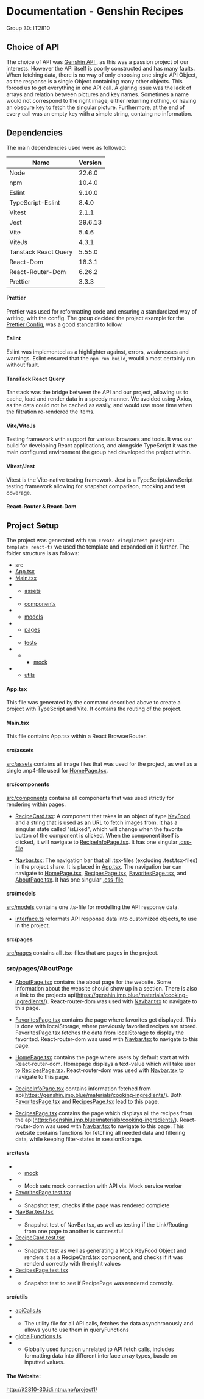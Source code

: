 # Documentation - Genshin Recipes
Group 30: IT2810
## Choice of API
The choice of API was
[Genshin API ](https://genshin.jmp.blue/),
as this was a passion project of our interests.
However the API itself is poorly constructed and has many faults. When fetching data, there is no way of only choosing one single API Object, as the response is a single Object containing many other objects. This forced us to get everything in one API call.
A glaring issue was the lack of arrays and relation between pictures and key names. Sometimes a name would not correspond to the right image, either returning nothing, or having an obscure key to fetch the singular picture. 
Furthermore, at the end of every call was an empty key with a simple string, containg no information. 

## Dependencies
The main dependencies used were as followed:

| Name                 | Version | 
|----------------------|---------|
| Node                 | 22.6.0  |
| npm                  | 10.4.0  |
| Eslint               | 9.10.0  |
| TypeScript-Eslint    | 8.4.0   |
| Vitest               | 2.1.1   |
| Jest                 | 29.6.13 |
| Vite                 | 5.4.6   |
| ViteJs               | 4.3.1   |
| Tanstack React Query | 5.55.0  |
| React-Dom            | 18.3.1  |
| React-Router-Dom     | 6.26.2  |
| Prettier             | 3.3.3   |

#### Prettier
Prettier was used for reformatting code and ensuring a standardized way of writing, with the config.
The group decided the project example for the [Prettier Config](.prettierrc), was a good standard to follow.
#### Eslint 
Eslint was implemented as a highlighter against, errors, weaknesses and warnings.
Eslint ensured that the `npm run build`, would almost certainly run without fault.
#### TansTack React Query 
Tanstack was the bridge between the API and our project, allowing us to cache, load and render data in a speedy manner.
We avoided using Axios, as the data could not be cached as easily, and would use more time when the filtration re-rendered the items.
#### Vite/ViteJs
Testing framework with support for various browsers and tools.
It was our build for developing React applications, and alongside TypeScript it was the main configured environment the group had developed the project within.
#### Vitest/Jest
Vitest is the Vite-native testing framework.
Jest is a TypeScript/JavaScript testing framework allowing for snapshot comparison, mocking and test coverage. 

#### React-Router & React-Dom


## Project Setup
The project was generated with 
`npm create vite@latest prosjekt1 -- --template react-ts`
we used the template and expanded on it further.
    The folder structure is as follows:
- src 
- [App.tsx](src/App.tsx)
- [Main.tsx](src/Main.tsx)
- - [assets](src/assets)
- - [components](src/components)
- - [models](src/models/)
- - [pages](src/pages/)
- - [tests](src/tests)
- - - [mock](src/tests/mock/)
- - [utils](src/utils)

#### App.tsx
This file was generated by the command described above to create a project with TypeScript and Vite. It contains the routing of the project.

#### Main.tsx
This file contains App.tsx within a React BrowserRouter.

#### src/assets
[src/assets](src/assets) contains all image files that was used for the project, as well as a single .mp4-file used for [HomePage.tsx](src/pages/HomePage.tsx).

#### src/components
[src/components](src/components) contains all components that was used strictly for rendering within pages.
- [RecipeCard.tsx](src/components/RecipeCard.tsx): A component that takes in an object of type [KeyFood](src/models/interface.ts) and a string that is used as an URL to fetch images from. It has a singular state called "isLiked", which will change when the favorite button of the component is clicked. When the component itself is clicked, it will navigate to [RecipeInfoPage.tsx](src/pages/RecipeInfoPage.tsx). It has one singular [.css-file](src/components/RecipeCard.css)

- [Navbar.tsx](src/components/Navbar.tsx): The navigation bar that all .tsx-files (excluding .test.tsx-files) in the project share. It is placed in [App.tsx](src/App.tsx). The navigation bar can navigate to [HomePage.tsx](src/pages/HomePage.tsx), [RecipesPage.tsx](src/pages/RecipesPage.tsx), [FavoritesPage.tsx](src/pages/FavoritesPage.tsx), and [AboutPage.tsx](src/pages/AboutPage.tsx). It has one singular [.css-file](src/components/Navbar.css) 

#### src/models
[src/models](src/models/) contains one .ts-file for modelling the API response data.
- [interface.ts](src/models/interface.ts) reformats API response data into customized objects, to use in the project.

#### src/pages
[src/pages](src/pages/) contains all .tsx-files that are pages in the project.

### src/pages/AboutPage
- [AboutPage.tsx](src/pages/AboutPage.tsx) contains the about page for the website. Some information about the website should show up in a section. There is also a link to the projects api(https://genshin.jmp.blue/materials/cooking-ingredients/). React-router-dom was used with [Navbar.tsx](src/components/Navbar.tsx)  to navigate to this page. 

- [FavoritesPage.tsx](src/pages/FavoritesPage.tsx) contains the page where favorites get displayed. This is done with localStorage, where previously favorited recipes are stored. FavoritesPage.tsx fetches the data from localStorage to display the favorited. React-router-dom was used with [Navbar.tsx](src/components/Navbar.tsx)  to navigate to this page.

- [HomePage.tsx](src/pages/HomePage.tsx) contains the page where users by default start at with React-router-dom. Homepage displays a text-value which will take user to [RecipesPage.tsx](src/pages/RecipesPage.tsx). React-router-dom was used with [Navbar.tsx](src/components/Navbar.tsx)  to navigate to this page.

- [RecipeInfoPage.tsx](src/pages/RecipeInfoPage.tsx) contains information fetched from api(https://genshin.jmp.blue/materials/cooking-ingredients/). Both [FavoritesPage.tsx](src/pages/FavoritesPage.tsx) and [RecipesPage.tsx](src/pages/RecipesPage.tsx) lead to this page.

- [RecipesPage.tsx](src/pages/RecipesPage.tsx) contains the page which displays all the recipes from the api(https://genshin.jmp.blue/materials/cooking-ingredients/). React-router-dom was used with [Navbar.tsx](src/components/Navbar.tsx)  to navigate to this page. This website contains functions for fetching all needed data and filtering data, while keeping filter-states in sessionStorage. 

#### src/tests
- - [mock](src/tests/mock/)
- - Mock sets mock connection with API via. Mock service worker
- [FavoritesPage.test.tsx](src/tests/FavoritesPage.test.tsx)
- - Snapshot test, checks if the page was rendered complete
- [NavBar.test.tsx](src/tests/NavBar.test.tsx)
- - Snapshot test of NavBar.tsx, as well as testing if the Link/Routing from one page to another is successful
- [RecipeCard.test.tsx](src/tests/RecipeCard.test.tsx)
- - Snapshot test as well as generating a Mock KeyFood Object and renders it as a RecipeCard.tsx component, and checks if it was renderd correctly with the right values
- [RecipesPage.test.tsx](src/tests/RecipesPage.test.tsx)
- - Snapshot test to see if RecipePage was rendered correctly.

#### src/utils
- [apiCalls.ts](src/utils/apiCalls.ts)
- - The utility file for all API calls, fetches the data asynchronously and allows you to use them in queryFunctions
- [globalFunctions.ts](src/utils/globalFunctions.ts)
- - Globally used function unrelated to API fetch calls, includes formatting data into different interface array types, basde on inputted values.


#### The Website:
http://it2810-30.idi.ntnu.no/project1/

